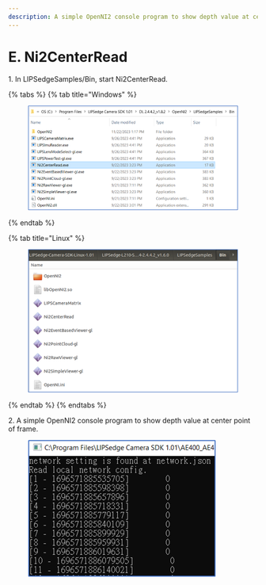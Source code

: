 ```yaml
---
description: A simple OpenNI2 console program to show depth value at center point of frame.
---
```


# E. Ni2CenterRead

1\. In LIPSedgeSamples/Bin, start Ni2CenterRead.

{% tabs %}
{% tab title="Windows" %}
<figure><img src="../../.gitbook/assets/global_camera/sample_codes/image (63).png" alt=""><figcaption></figcaption></figure>
{% endtab %}

{% tab title="Linux" %}
<figure><img src="../../.gitbook/assets/global_camera/sample_codes/image (10).png" alt=""><figcaption></figcaption></figure>
{% endtab %}
{% endtabs %}

2\. A simple OpenNI2 console program to show depth value at center point of frame.

<figure><img src="../../.gitbook/assets/global_camera/sample_codes/image (6).png" alt=""><figcaption></figcaption></figure>

